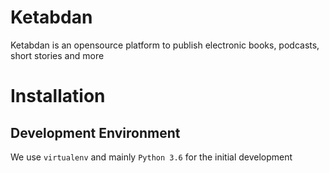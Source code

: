 # Ketabdan
Ketabdan is an opensource platform to publish electronic books, podcasts, short stories and more

# Installation
## Development Environment
We use `virtualenv` and mainly `Python 3.6` for the initial development



